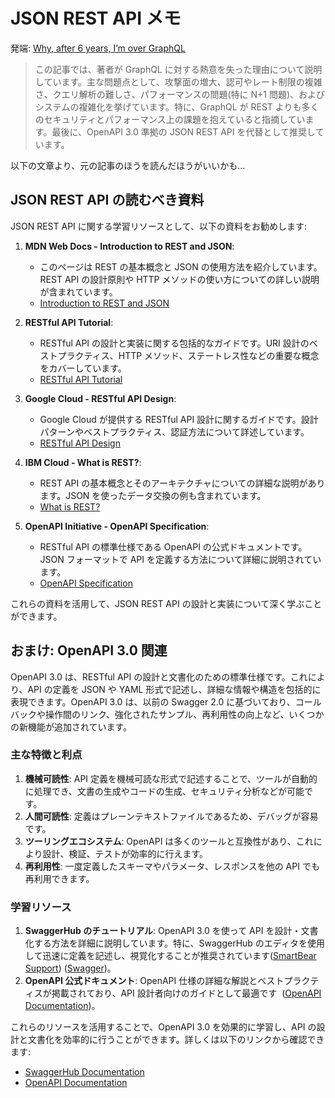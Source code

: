 # JSON REST API メモ

発端: [Why, after 6 years, I’m over GraphQL](https://bessey.dev/blog/2024/05/24/why-im-over-graphql/)

> この記事では、著者が GraphQL に対する熱意を失った理由について説明しています。主な問題点として、攻撃面の増大、認可やレート制限の複雑さ、クエリ解析の難しさ、パフォーマンスの問題(特に N+1 問題)、およびシステムの複雑化を挙げています。特に、GraphQL が REST よりも多くのセキュリティとパフォーマンス上の課題を抱えていると指摘しています。最後に、OpenAPI 3.0 準拠の JSON REST API を代替として推奨しています。

以下の文章より、元の記事のほうを読んだほうがいいかも...

## JSON REST API の読むべき資料

JSON REST API に関する学習リソースとして、以下の資料をお勧めします:

1. **MDN Web Docs - Introduction to REST and JSON**:

   - このページは REST の基本概念と JSON の使用方法を紹介しています。REST API の設計原則や HTTP メソッドの使い方についての詳しい説明が含まれています。
   - [Introduction to REST and JSON](https://developer.mozilla.org/en-US/docs/Learn/JavaScript/Objects/JSON)

2. **RESTful API Tutorial**:

   - RESTful API の設計と実装に関する包括的なガイドです。URI 設計のベストプラクティス、HTTP メソッド、ステートレス性などの重要な概念をカバーしています。
   - [RESTful API Tutorial](https://restfulapi.net/)

3. **Google Cloud - RESTful API Design**:

   - Google Cloud が提供する RESTful API 設計に関するガイドです。設計パターンやベストプラクティス、認証方法について詳述しています。
   - [RESTful API Design](https://cloud.google.com/apis/design)

4. **IBM Cloud - What is REST?**:

   - REST API の基本概念とそのアーキテクチャについての詳細な説明があります。JSON を使ったデータ交換の例も含まれています。
   - [What is REST?](https://www.ibm.com/cloud/learn/rest-apis)

5. **OpenAPI Initiative - OpenAPI Specification**:
   - RESTful API の標準仕様である OpenAPI の公式ドキュメントです。JSON フォーマットで API を定義する方法について詳細に説明されています。
   - [OpenAPI Specification](https://spec.openapis.org/oas/v3.0.3)

これらの資料を活用して、JSON REST API の設計と実装について深く学ぶことができます。

## おまけ: OpenAPI 3.0 関連

OpenAPI 3.0 は、RESTful API の設計と文書化のための標準仕様です。これにより、API の定義を JSON や YAML 形式で記述し、詳細な情報や構造を包括的に表現できます。OpenAPI 3.0 は、以前の Swagger 2.0 に基づいており、コールバックや操作間のリンク、強化されたサンプル、再利用性の向上など、いくつかの新機能が追加されています。

### 主な特徴と利点

1. **機械可読性**: API 定義を機械可読な形式で記述することで、ツールが自動的に処理でき、文書の生成やコードの生成、セキュリティ分析などが可能です。
2. **人間可読性**: 定義はプレーンテキストファイルであるため、デバッグが容易です。
3. **ツーリングエコシステム**: OpenAPI は多くのツールと互換性があり、これにより設計、検証、テストが効率的に行えます。
4. **再利用性**: 一度定義したスキーマやパラメータ、レスポンスを他の API でも再利用できます。

### 学習リソース

1. **SwaggerHub のチュートリアル**: OpenAPI 3.0 を使って API を設計・文書化する方法を詳細に説明しています。特に、SwaggerHub のエディタを使用して迅速に定義を記述し、視覚化することが推奨されています ​ ([SmartBear Support](https://support.smartbear.com/swaggerhub/docs/en/get-started/openapi-3-0-tutorial.html))​​ ([Swagger](https://swagger.io/blog/api-design/openapi-3-0-specification-training/))​。
2. **OpenAPI 公式ドキュメント**: OpenAPI 仕様の詳細な解説とベストプラクティスが掲載されており、API 設計者向けのガイドとして最適です ​ ([OpenAPI Documentation](https://learn.openapis.org/))​。

これらのリソースを活用することで、OpenAPI 3.0 を効果的に学習し、API の設計と文書化を効率的に行うことができます。詳しくは以下のリンクから確認できます:

- [SwaggerHub Documentation](https://support.smartbear.com/swaggerhub/docs/swaggerhub.html)
- [OpenAPI Documentation](https://learn.openapis.org/)
